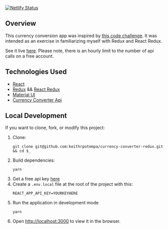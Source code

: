 [![Netlify Status](https://api.netlify.com/api/v1/badges/c47b3712-aae1-411d-a8eb-0e1a4eaf6ea3/deploy-status)](https://app.netlify.com/sites/currency-converter-redux/deploys)

## Overview

This currency conversion app was inspired by [this code challenge](https://github.com/florinpop17/app-ideas/blob/master/Projects/2-Intermediate/Currency-Converter.md). It was intended as an exercise in familiarizing myself with Redux and React Redux. 

See it live [here](https://currency-converter-redux.netlify.app/). Please note, there is an hourly limit to the number of api calls on a free account.

## Technologies Used
- [React](https://reactjs.org/)
- [Redux](https://redux.js.org/) && [React Redux](https://react-redux.js.org/)
- [Material UI](https://mui.com/)
- [Currency Converter Api](https://www.currencyconverterapi.com/)

## Local Development
If you want to clone, fork, or modify this project: 

1. Clone:
    ```
    git clone git@github.com:keithrpotempa/currency-converter-redux.git && cd $_
    ```
1. Build dependencies:
    ```
    yarn
    ```
1. Get a free api key [here](https://free.currencyconverterapi.com/) 
1. Create a `.env.local` file at the root of the project with this:
    ```
    REACT_APP_API_KEY=YOURKEYHERE
    ```
1. Run the application in development mode
    ```
    yarn
    ```
1. Open [http://localhost:3000](http://localhost:3000) to view it in the browser.
